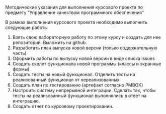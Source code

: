 Методические указания для выполнения курсового проекта по предмету
“Управление качеством программного обеспечения”

В рамках выполнения курсового проекта необходимо выполнить следующие работы
1. Взять свою лабораторную работу по этому курсу и создать для нее репозиторий. Выложить
на github.
2. Разработать план выпуска новой версии (только содержательную часть)
3. Оформить работы по выпуску новой версии в виде списка issues
4. Создать скелет функционала новой программы (классы и экранные формы).
5. Создать тесты на новый функционал. Отделить тесты на реализованный функционал от
нереализованных.
6. Создать план по тестированию (артефакт согласно PMBOK)
7. Настроить систему непрерывной интеграции. Сделать так, чтобы тесты на реализованный
функционал выполнялись в ответ на интеграцию.
8. Создать отчет по курсовому проектировании.
